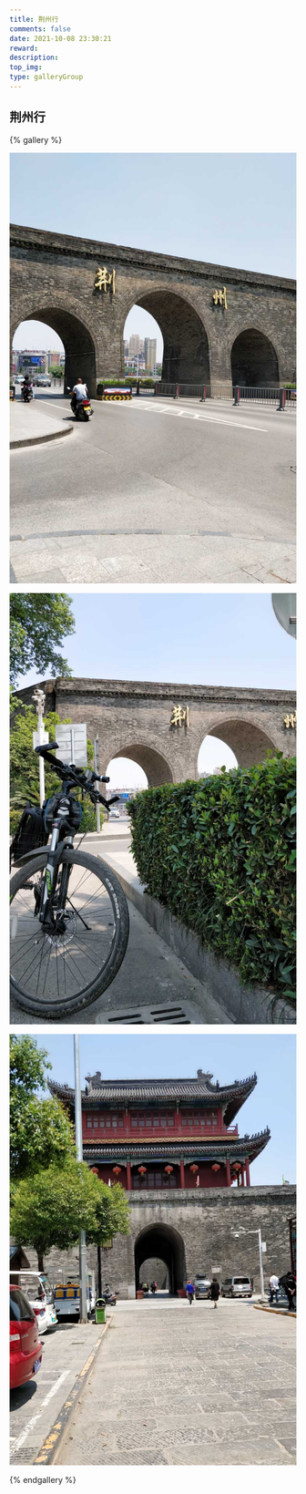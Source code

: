 ```yaml
---
title: 荆州行
comments: false
date: 2021-10-08 23:30:21
reward:
description:
top_img:
type: galleryGroup
---
```

<style>
.page-title {
    display: none;
  }
</style>
## 荆州行

{% gallery %}

![](../../img/荆州行/1.jpg)

![](../../img/荆州行/2.jpg)

![](../../img/荆州行/3.jpg)

{% endgallery %}

